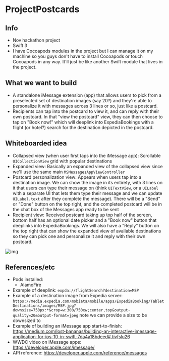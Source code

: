 # ProjectPostcards

## Info
* Nov hackathon project
* Swift 3
* I have Cocoapods modules in the project but I can manage it on my machine so you guys don't have to install Cocoapods or touch Cocoapods in any way. It'll just be like another Swift module that lives in the project.

## What we want to build
* A standalone iMessage extension (app) that allows users to pick from a preselected set of destination images (say 20?) and they're able to personalize it with messages across 3 lines or so, just like a postcard. 
* Recipients can tap into the postcard to view it, and can reply with their own postcard. In that "view the postcard" view, they can then choose to tap on "Book now!" which will deeplink into ExpediaBookings with a flight (or hotel?) search for the destination depicted in the postcard.

## Whiteboarded idea
* Collapsed view (when user first taps into the iMessage app): Scrollable `UICollectionView` grid with popular destinations
* Expanded view: Basically an expanded view of the collapsed view since we'll use the same main `MSMessagesAppViewController`
* Postcard personalization view: Appears when users tap into a destination image. We can show the image in its entirety, with 3 lines on it that users can type their message on (think `UITextView`, or a `UILabel` with a separate UI that lets them type their message and we can update `UILabel.text` after they complete the message). There will be a "Send" or "Done" button on the top right, and the completed postcard will be in the chat box of the Messages app ready to be sent
* Recipient view: Received postcard taking up top half of the screen, bottom half has an optional date picker and a "Book now" button that deeplinks into ExpediaBookings. We will also have a "Reply" button on the top right that can show the expanded view of available destinations so they can pick one and personalize it and reply with their own postcard.

![img](https://i.imgur.com/Qney5y4.jpg)

## References/etc
* Pods installed:
  * AlamoFire
* Example of deeplink: `expda://flightSearch?destination=MSP`
* Example of a destination image from Expedia server: `https://media.expedia.com/mobiata/mobile/apps/ExpediaBooking/TabletDestinations/images/MSP.jpg?downsize=750px:*&crop=w:300/750xw;center,top&output-quality=20&output-format=jpeg` note we can provide a size to be downsized to
* Example of building an iMessage app start-to-finish: https://medium.com/lost-bananas/building-an-interactive-imessage-application-for-ios-10-in-swift-7da4a18bdeed#.tivfslu26 
* WWDC video on iMessage apps: https://developer.apple.com/imessage/ 
* API reference: https://developer.apple.com/reference/messages
